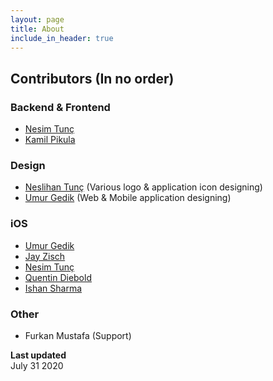 ```yaml
---
layout: page
title: About
include_in_header: true
---
```


## Contributors (In no order)

### Backend & Frontend

- [Nesim Tunç](https://github.com/nesimtunc)
- [Kamil Pikula](https://github.com/kamilpikula)

### Design

- [Neslihan Tunç](https://github.com/designess) (Various logo & application icon designing)
- [Umur Gedik](https://github.com/umurgdk) (Web & Mobile application designing)

### iOS

- [Umur Gedik](https://github.com/umurgdk)
- [Jay Zisch](https://github.com/jz709u)
- [Nesim Tunç](https://github.com/nesimtunc)
- [Quentin Diebold](https://github.com/Quentus123)
- [Ishan Sharma](https://github.com/ishansharma)

### Other

- Furkan Mustafa (Support)

**Last updated**  
July 31 2020
